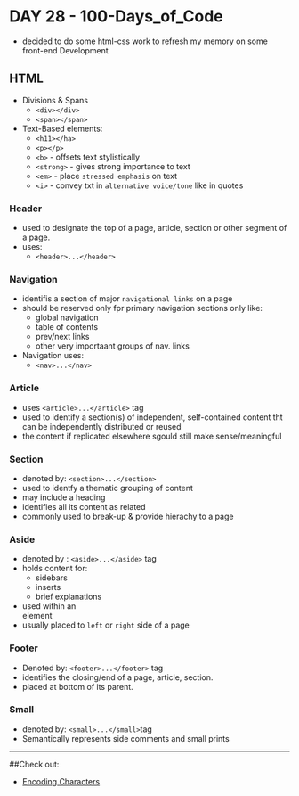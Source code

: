 # DAY 28 - 100-Days_of_Code

- decided to do some html-css work to refresh my memory on some front-end Development
## HTML
- Divisions & Spans
    * `<div></div>` 
    * `<span></span>`
- Text-Based elements:
    * `<h11></ha>`
    * `<p></p>`
    * `<b>` - offsets text stylistically
    * `<strong>` - gives strong importance to text
    * `<em>` - place `stressed emphasis` on text
    * `<i>` - convey txt in `alternative voice/tone` like in quotes

### Header
- used to designate the top of a page, article, section or other segment of a page.
- uses:
    * `<header>...</header>`

### Navigation
- identifis a section of major `navigational links` on a page
- should be reserved only fpr primary navigation sections only like:
    * global navigation
    * table of contents
    * prev/next links
    * other very importaant groups of nav. links
- Navigation uses:
    * `<nav>...</nav>`

### Article
- uses `<article>...</article>` tag
- used to identify a section(s) of independent, self-contained content tht can be independently distributed or reused
- the content if replicated elsewhere sgould still make sense/meaningful

### Section
- denoted by: `<section>...</section>`
- used to identfy a thematic grouping of content
- may include a heading
- identifies all its content as related
- commonly used to break-up & provide hierachy to a page

### Aside
- denoted by : `<aside>...</aside>` tag
- holds content for:
    * sidebars
    * inserts
    * brief explanations
- used within an <article> element
- usually placed to `left` or `right` side of a page

### Footer
- Denoted by: `<footer>...</footer>` tag
- identifies the closing/end of a page, article, section.
- placed at bottom of its parent.

### Small
- denoted by: `<small>...</small>`tag
- Semantically represents side comments and small prints

--------------------
##Check out:
- [Encoding Characters](https://copypastecharacter.com/)